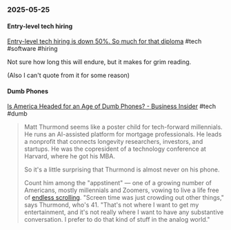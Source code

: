 ### 2025-05-25
#### Entry-level tech hiring
[Entry-level tech hiring is down 50%. So much for that diploma](https://archive.ph/vgMQV) #tech #software #hiring

Not sure how long this will endure, but it makes for grim reading.

(Also I can't quote from it for some reason)

#### Dumb Phones
[Is America Headed for an Age of Dumb Phones? - Business Insider](https://archive.ph/9zoA9) #tech #dumb

> Matt Thurmond seems like a poster child for tech-forward millennials. He runs an AI-assisted platform for mortgage professionals. He leads a nonprofit that connects longevity researchers, investors, and startups. He was the copresident of a technology conference at Harvard, where he got his MBA.
> 
> So it's a little surprising that Thurmond is almost never on his phone.
> 
> Count him among the "appstinent" — one of a growing number of Americans, mostly millennials and Zoomers, vowing to live a life free of [endless scrolling](https://archive.ph/o/9zoA9/https://www.businessinsider.com/teens-high-school-ditched-their-smartphones-founded-luddite-club-2022-10). "Screen time was just crowding out other things," says Thurmond, who's 41. "That's not where I want to get my entertainment, and it's not really where I want to have any substantive conversation. I prefer to do that kind of stuff in the analog world."